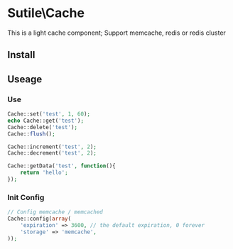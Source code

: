 # Sutile\Cache
This is a light cache component;
Support memcache, redis or redis cluster

## Install


## Useage


### Use
```PHP
Cache::set('test', 1, 60);
echo Cache::get('test');
Cache::delete('test');
Cache::flush();

Cache::increment('test', 2);
Cache::decrement('test', 2);

Cache::getData('test', function(){
    return 'hello';
});

```


### Init Config

```PHP
// Config memcache / memcached
Cache::config(array(
    'expiration' => 3600, // the default expiration, 0 forever
    'storage' => 'memcache',
));
```


